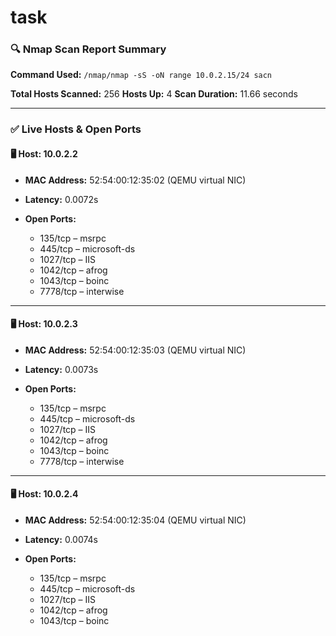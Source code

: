# task



### 🔍 **Nmap Scan Report Summary**

**Command Used:** `/nmap/nmap -sS -oN range 10.0.2.15/24 sacn`

**Total Hosts Scanned:** 256
**Hosts Up:** 4
**Scan Duration:** 11.66 seconds

---

### ✅ **Live Hosts & Open Ports**

#### 🖥️ **Host: 10.0.2.2**

* **MAC Address:** 52:54:00:12:35:02 (QEMU virtual NIC)
* **Latency:** 0.0072s
* **Open Ports:**

  * 135/tcp – msrpc
  * 445/tcp – microsoft-ds
  * 1027/tcp – IIS
  * 1042/tcp – afrog
  * 1043/tcp – boinc
  * 7778/tcp – interwise

---

#### 🖥️ **Host: 10.0.2.3**

* **MAC Address:** 52:54:00:12:35:03 (QEMU virtual NIC)
* **Latency:** 0.0073s
* **Open Ports:**

  * 135/tcp – msrpc
  * 445/tcp – microsoft-ds
  * 1027/tcp – IIS
  * 1042/tcp – afrog
  * 1043/tcp – boinc
  * 7778/tcp – interwise

---

#### 🖥️ **Host: 10.0.2.4**

* **MAC Address:** 52:54:00:12:35:04 (QEMU virtual NIC)
* **Latency:** 0.0074s
* **Open Ports:**

  * 135/tcp – msrpc
  * 445/tcp – microsoft-ds
  * 1027/tcp – IIS
  * 1042/tcp – afrog
  * 1043/tcp – boinc
    




